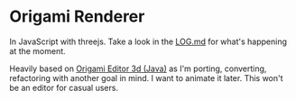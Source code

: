 # Origami Renderer
In JavaScript with threejs. Take a look in the [LOG.md](https://github.com/georgiee/origami/blob/master/LOG.md) for what's happening at the moment.


Heavily based on [Origami Editor 3d (Java)](http://origamieditor3d.sourceforge.net/userguide/en/index.html)
as I'm porting, converting, refactoring with another goal in mind. I want to animate it later. This won't be an editor
for casual users.

